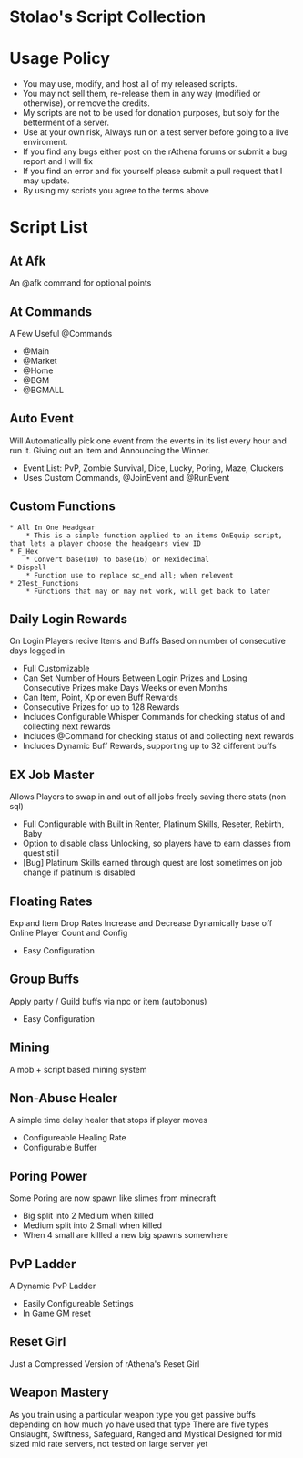 Stolao's Script Collection
=======

Usage Policy
=======
* You may use, modify, and host all of my released scripts.
* You may not sell them, re-release them in any way (modified or otherwise), or remove the credits.
* My scripts are not to be used for donation purposes, but soly for the betterment of a server.
* Use at your own risk, Always run on a test server before going to a live enviroment.
* If you find any bugs either post on the rAthena forums or submit a bug report and I will fix
* If you find an error and fix yourself please submit a pull request that I may update.
* By using my scripts you agree to the terms above

Script List
=======

At Afk
---------
An @afk command for optional points

At Commands
---------
A Few Useful @Commands
  * @Main
  * @Market
  * @Home
  * @BGM
  * @BGMALL

Auto Event
---------
Will Automatically pick one event from the events in its list every hour and run it. Giving out an Item and Announcing the Winner.
   * Event List: PvP, Zombie Survival, Dice, Lucky, Poring, Maze, Cluckers
   * Uses Custom Commands, @JoinEvent and @RunEvent

Custom Functions
---------
    * All In One Headgear
        * This is a simple function applied to an items OnEquip script, that lets a player choose the headgears view ID
    * F_Hex
        * Convert base(10) to base(16) or Hexidecimal
    * Dispell
        * Function use to replace sc_end all; when relevent
    * 2Test_Functions
        * Functions that may or may not work, will get back to later

Daily Login Rewards
---------
On Login Players recive Items and Buffs Based on number of consecutive days logged in
   * Full Customizable
   * Can Set Number of Hours Between Login Prizes and Losing Consecutive Prizes make Days Weeks or even Months
   * Can Item, Point, Xp or even Buff Rewards
   * Consecutive Prizes for up to 128 Rewards
   * Includes Configurable Whisper Commands for checking status of and collecting next rewards
   * Includes @Command for checking status of and collecting next rewards
   * Includes Dynamic Buff Rewards, supporting up to 32 different buffs

EX Job Master
---------
Allows Players to swap in and out of all jobs freely saving there stats (non sql)
   * Full Configurable with Built in Renter, Platinum Skills, Reseter, Rebirth, Baby
   * Option to disable class Unlocking, so players have to earn classes from quest still
   * [Bug] Platinum Skills earned through quest are lost sometimes on job change if platinum is disabled

Floating Rates
---------
Exp and Item Drop Rates Increase and Decrease Dynamically base off Online Player Count and Config
   * Easy Configuration

Group Buffs
---------
Apply party / Guild buffs via npc or item (autobonus)
   * Easy Configuration
 
Mining
---------
A mob + script based mining system

Non-Abuse Healer
---------
A simple time delay healer that stops if player moves
   * Configureable Healing Rate
   * Configurable Buffer

Poring Power
---------
Some Poring are now spawn like slimes from minecraft
   * Big split into 2 Medium when killed
   * Medium split into 2 Small when killed
   * When 4 small are killled a new big spawns somewhere

PvP Ladder
---------
A Dynamic PvP Ladder
   * Easily Configureable Settings
   * In Game GM reset

Reset Girl
---------
Just a Compressed Version of rAthena's Reset Girl
    
Weapon Mastery
---------
As you train using a particular weapon type you get passive buffs depending on how much yo have used that type
   There are five types Onslaught, Swiftness, Safeguard, Ranged and Mystical
   Designed for mid sized mid rate servers, not tested on large server yet


